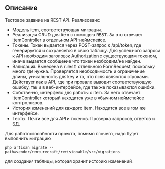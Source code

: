 ## Описание

Тестовое задание на REST API. Реализовано: 

* Модель item, соответствующая миграция.
* Реализация CRUD для item с помощью REST. За это отвечает ItemController в отдельном API-неймспейсе.
* Токены. Токен выдается через POST-запрос к /api/token, где генерируется и сохраняется в свою таблицу. Для успешного запроса к API необходим заголовок Authorization с существующим токеном, иначе выдается сообщение что токен необходим/не найден.
* Валидация. Вынесена в rules() отдельного FormRequest, поскольку много где нужна. Проверяется необходимость и ограничение длины, уникальность для key и то, что поля являются строками. Действует как в API, где при провале выводит соответствующую ошибку, так и в веб-интерфейсе, где так же показываются ошибки.
* Собственно, интерфейс для работы с item. За него отвечает ItemController который находится уже в обычном неймспейсе контроллеров.
* История изменений для каждого item. Находится все в том же интерфейсе.
* Тесты. Почти все для API и токенов. Проверка запросов, ответов и БД.

Для работоспособности проекта, помимо прочего, надо будет выполнить миграцию 
```
php artisan migrate --path=vendor/venturecraft/revisionable/src/migrations
```
для создания таблицы, которая хранит историю изменений.
